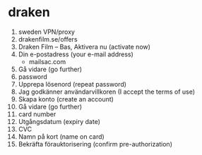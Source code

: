 # draken

1. sweden VPN/proxy
2. drakenfilm.se/offers
3. Draken Film – Bas, Aktivera nu (activate now)
4. Din e-postadress (your e-mail address)
   - mailsac.com
5. Gå vidare (go further)
6. password
7. Upprepa lösenord (repeat password)
8. Jag godkänner användarvillkoren (I accept the terms of use)
9. Skapa konto (create an account)
10. Gå vidare (go further)
11. card number
12. Utgångsdatum (expiry date)
13. CVC
14. Namn på kort (name on card)
15. Bekräfta förauktorisering (confirm pre-authorization)
